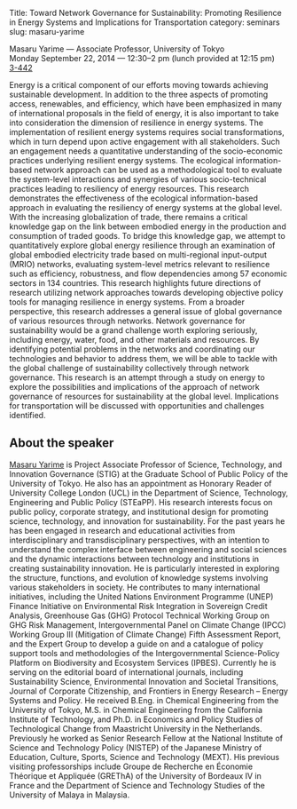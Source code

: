 Title: Toward Network Governance for Sustainability: Promoting Resilience in Energy Systems and Implications for Transportation
category: seminars
slug: masaru-yarime

Masaru Yarime — Associate Professor, University of Tokyo<br/>
Monday September 22, 2014 — 12:30–2 pm (lunch provided at 12:15 pm)<br/>
[3-442](http://whereis.mit.edu/?go=3-442)

Energy is a critical component of our efforts moving towards achieving sustainable development. In addition to the three aspects of promoting access, renewables, and efficiency, which have been emphasized in many of international proposals in the field of energy, it is also important to take into consideration the dimension of resilience in energy systems. The implementation of resilient energy systems requires social transformations, which in turn depend upon active engagement with all stakeholders. Such an engagement needs a quantitative understanding of the socio-economic practices underlying resilient energy systems. The ecological information-based network approach can be used as a methodological tool to evaluate the system-level interactions and synergies of various socio-technical practices leading to resiliency of energy resources. This research demonstrates the effectiveness of the ecological information-based approach in evaluating the resiliency of energy systems at the global level. With the increasing globalization of trade, there remains a critical knowledge gap on the link between embodied energy in the production and consumption of traded goods. To bridge this knowledge gap, we attempt to quantitatively explore global energy resilience through an examination of global embodied electricity trade based on multi-regional input-output (MRIO) networks, evaluating system-level metrics relevant to resilience such as efficiency, robustness, and flow dependencies among 57 economic sectors in 134 countries. This research highlights future directions of research utilizing network approaches towards developing objective policy tools for managing resilience in energy systems. From a broader perspective, this research addresses a general issue of global governance of various resources through networks. Network governance for sustainability would be a grand challenge worth exploring seriously, including energy, water, food, and other materials and resources. By identifying potential problems in the networks and coordinating our technologies and behavior to address them, we will be able to tackle with the global challenge of sustainability collectively through network governance. This research is an attempt through a study on energy to explore the possibilities and implications of the approach of network governance of resources for sustainability at the global level. Implications for transportation will be discussed with opportunities and challenges identified.

## About the speaker
[Masaru Yarime](http://yarime.net) is Project Associate Professor of Science, Technology, and Innovation Governance (STIG) at the Graduate School of Public Policy of the University of Tokyo. He also has an appointment as Honorary Reader of University College London (UCL) in the Department of Science, Technology, Engineering and Public Policy (STEaPP). His research interests focus on public policy, corporate strategy, and institutional design for promoting science, technology, and innovation for sustainability. For the past years he has been engaged in research and educational activities from interdisciplinary and transdisciplinary perspectives, with an intention to understand the complex interface between engineering and social sciences and the dynamic interactions between technology and institutions in creating sustainability innovation. He is particularly interested in exploring the structure, functions, and evolution of knowledge systems involving various stakeholders in society. He contributes to many international initiatives, including the United Nations Environment Programme (UNEP) Finance Initiative on Environmental Risk Integration in Sovereign Credit Analysis, Greenhouse Gas (GHG) Protocol Technical Working Group on GHG Risk Management, Intergovernmental Panel on Climate Change (IPCC) Working Group III (Mitigation of Climate Change) Fifth Assessment Report, and the Expert Group to develop a guide on and a catalogue of policy support tools and methodologies of the Intergovernmental Science-Policy Platform on Biodiversity and Ecosystem Services (IPBES). Currently he is serving on the editorial board of international journals, including Sustainability Science, Environmental Innovation and Societal Transitions, Journal of Corporate Citizenship, and Frontiers in Energy Research – Energy Systems and Policy. He received B.Eng. in Chemical Engineering from the University of Tokyo, M.S. in Chemical Engineering from the California Institute of Technology, and Ph.D. in Economics and Policy Studies of Technological Change from Maastricht University in the Netherlands. Previously he worked as Senior Research Fellow at the National Institute of Science and Technology Policy (NISTEP) of the Japanese Ministry of Education, Culture, Sports, Science and Technology (MEXT). His previous visiting professorships include Groupe de Recherche en Économie Théorique et Appliquée (GREThA) of the University of Bordeaux IV in France and the Department of Science and Technology Studies of the University of Malaya in Malaysia.
